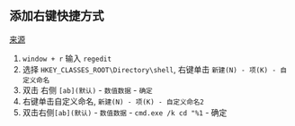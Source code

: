 ## 添加右键快捷方式

[来源](https://jingyan.baidu.com/article/6c67b1d6ea3fd02787bb1eea.html)

1. `window + r` 输入 `regedit`
2. 选择 `HKEY_CLASSES_ROOT\Directory\shell`, 右键单击 `新建(N) - 项(K) - 自定义命名`
3. 双击 右侧 `[ab](默认)` - `数值数据` - `确定`
4. 右键单击自定义命名, `新建(N) - 项(K) - 自定义命名2`
5. 双击右侧`[ab](默认)` - `数值数据` - `cmd.exe /k cd "%1` - 确定

